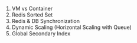 1. VM vs Container
2. Redis Sorted Set
3. Redis & DB Synchronization
4. Dynamic Scaling (Horizontal Scaling with Queue)
5. Global Secondary Index